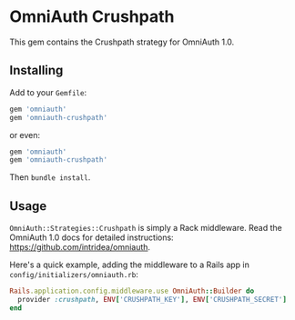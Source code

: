 # OmniAuth Crushpath

This gem contains the Crushpath strategy for OmniAuth 1.0.


## Installing

Add to your `Gemfile`:

```ruby
gem 'omniauth'
gem 'omniauth-crushpath'
```

or even:

```ruby
gem 'omniauth'
gem 'omniauth-crushpath'
```

Then `bundle install`.

## Usage

`OmniAuth::Strategies::Crushpath` is simply a Rack middleware.
Read the OmniAuth 1.0 docs for detailed instructions: https://github.com/intridea/omniauth.

Here's a quick example, adding the middleware to a Rails app in `config/initializers/omniauth.rb`:

```ruby
Rails.application.config.middleware.use OmniAuth::Builder do
  provider :crushpath, ENV['CRUSHPATH_KEY'], ENV['CRUSHPATH_SECRET']
end
```
